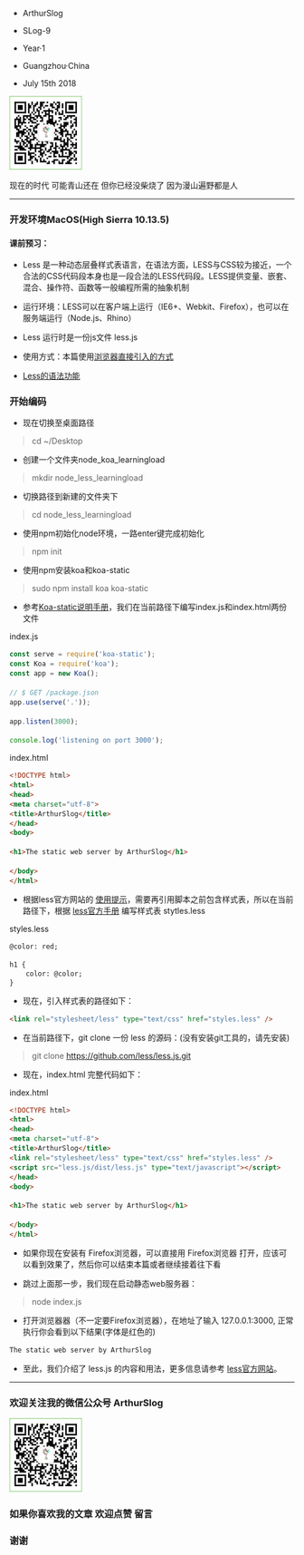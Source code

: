 * ArthurSlog
* SLog-9
* Year·1

* Guangzhou·China
* July 15th 2018

![关注微信公众号“ArthurSlog”](https://github.com/BlessedChild/LogofAxu/blob/master/images/icon_128.jpg?raw=true "微信扫描二维码，关注我的公众号")

现在的时代 可能青山还在 但你已经没柴烧了 因为漫山遍野都是人

---

### 开发环境MacOS(High Sierra 10.13.5)

#### 课前预习：

* Less 是一种动态层叠样式表语言，在语法方面，LESS与CSS较为接近，一个合法的CSS代码段本身也是一段合法的LESS代码段。LESS提供变量、嵌套、混合、操作符、函数等一般编程所需的抽象机制

* 运行环境：LESS可以在客户端上运行（IE6+、Webkit、Firefox），也可以在服务端运行（Node.js、Rhino）

* Less 运行时是一份js文件 less.js

* 使用方式：本篇使用[浏览器直接引入的方式](http://lesscss.org/usage/#using-less-in-the-browser)

* [Less的语法功能](http://lesscss.org/functions/)



### 开始编码

* 现在切换至桌面路径

> cd ~/Desktop

* 创建一个文件夹node_koa_learningload

> mkdir node_less_learningload

* 切换路径到新建的文件夹下

> cd node_less_learningload

* 使用npm初始化node环境，一路enter键完成初始化

> npm init

* 使用npm安装koa和koa-static

> sudo npm install koa koa-static

* 参考[Koa-static说明手册](https://github.com/koajs/static)，我们在当前路径下编写index.js和index.html两份文件

index.js
``` js
const serve = require('koa-static');
const Koa = require('koa');
const app = new Koa();

// $ GET /package.json
app.use(serve('.'));

app.listen(3000);

console.log('listening on port 3000');
```

index.html
``` html
<!DOCTYPE html>
<html>
<head>
<meta charset="utf-8">
<title>ArthurSlog</title>
</head>
<body>

<h1>The static web server by ArthurSlog</h1>

</body>
</html>
```

* 根据less官方网站的 [使用提示](http://lesscss.org/usage/#using-less-in-the-browser-tips)，需要再引用脚本之前包含样式表，所以在当前路径下，根据 [less官方手册](http://lesscss.org/functions/) 编写样式表 stytles.less

styles.less
``` less
@color: red;

h1 {
    color: @color;
}
```

* 现在，引入样式表的路径如下：

``` html
<link rel="stylesheet/less" type="text/css" href="styles.less" />
```

* 在当前路径下，git clone 一份 less 的源码：(没有安装git工具的，请先安装)

> git clone https://github.com/less/less.js.git

* 现在，index.html 完整代码如下：

index.html
``` html
<!DOCTYPE html>
<html>
<head>
<meta charset="utf-8">
<title>ArthurSlog</title>
<link rel="stylesheet/less" type="text/css" href="styles.less" />
<script src="less.js/dist/less.js" type="text/javascript"></script>
</head>
<body>

<h1>The static web server by ArthurSlog</h1>

</body>
</html>
```

* 如果你现在安装有 Firefox浏览器，可以直接用 Firefox浏览器 打开，应该可以看到效果了，然后你可以结束本篇或者继续接着往下看

* 跳过上面那一步，我们现在启动静态web服务器：

> node index.js

* 打开浏览器器（不一定要Firefox浏览器），在地址了输入 127.0.0.1:3000, 正常执行你会看到以下结果(字体是红色的)

``` html
The static web server by ArthurSlog
```

* 至此，我们介绍了 less.js 的内容和用法，更多信息请参考 [less官方网站](http://lesscss.org/#)。

---

### 欢迎关注我的微信公众号 ArthurSlog

![ArthurSlog](https://github.com/BlessedChild/LogofAxu/blob/master/images/icon_128.jpg?raw=true "微信扫描二维码，关注我的公众号")

### 如果你喜欢我的文章 欢迎点赞 留言
### 谢谢
